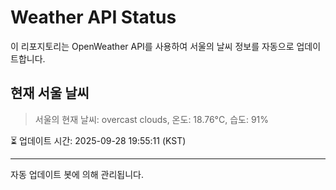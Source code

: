 
# Weather API Status

이 리포지토리는 OpenWeather API를 사용하여 서울의 날씨 정보를 자동으로 업데이트합니다.

## 현재 서울 날씨
> 서울의 현재 날씨: overcast clouds, 온도: 18.76°C, 습도: 91%

⏳ 업데이트 시간: 2025-09-28 19:55:11 (KST)

---
자동 업데이트 봇에 의해 관리됩니다.
